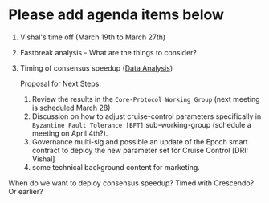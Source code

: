 # Please add agenda items below

1. Vishal's time off (March 19th to March 27th)
2. Fastbreak analysis - What are the things to consider?
2. Timing of consensus speedup ([Data Analysis](https://www.notion.so/flowfoundation/Cruise-Control-headroom-for-speedups-46dc17e07ae14462b03341e4432a907d?pvs=4))
   
   Proposal for Next Steps:
   1. Review the results in the `Core-Protocol Working Group` (next meeting is scheduled March 28)
   2. Discussion on how to adjust cruise-control parameters specifically in `Byzantine Fault Tolerance [BFT]` sub-working-group (schedule a meeting on April 4th?).
   3. Governance multi-sig and possible an update of the Epoch smart contract to deploy the new parameter set for Cruise Control [DRI: Vishal]
   4. some technical background content for marketing.
  
  When do we want to deploy consensus speedup? Timed with Crescendo? Or earlier? 
